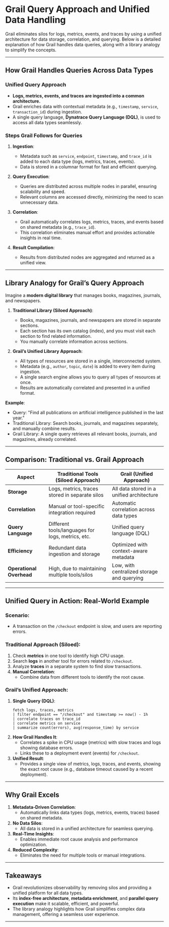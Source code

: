 
# Grail Query Approach and Unified Data Handling

Grail eliminates silos for logs, metrics, events, and traces by using a unified architecture for data storage, correlation, and querying. Below is a detailed explanation of how Grail handles data queries, along with a library analogy to simplify the concepts.

---

## **How Grail Handles Queries Across Data Types**

### **Unified Query Approach**
- **Logs, metrics, events, and traces are ingested into a common architecture.**
- Grail enriches data with contextual metadata (e.g., `timestamp`, `service`, `transaction_id`) during ingestion.
- A single query language, **Dynatrace Query Language (DQL)**, is used to access all data types seamlessly.

### **Steps Grail Follows for Queries**
1. **Ingestion**:
   - Metadata such as `service`, `endpoint`, `timestamp`, and `trace_id` is added to each data type (logs, metrics, traces, events).
   - Data is stored in a columnar format for fast and efficient querying.

2. **Query Execution**:
   - Queries are distributed across multiple nodes in parallel, ensuring scalability and speed.
   - Relevant columns are accessed directly, minimizing the need to scan unnecessary data.

3. **Correlation**:
   - Grail automatically correlates logs, metrics, traces, and events based on shared metadata (e.g., `trace_id`).
   - This correlation eliminates manual effort and provides actionable insights in real time.

4. **Result Compilation**:
   - Results from distributed nodes are aggregated and returned as a unified view.

---

## **Library Analogy for Grail’s Query Approach**

Imagine a **modern digital library** that manages books, magazines, journals, and newspapers.

1. **Traditional Library (Siloed Approach)**:
   - Books, magazines, journals, and newspapers are stored in separate sections.
   - Each section has its own catalog (index), and you must visit each section to find related information.
   - You manually correlate information across sections.

2. **Grail’s Unified Library Approach**:
   - All types of resources are stored in a single, interconnected system.
   - Metadata (e.g., `author`, `topic`, `date`) is added to every item during ingestion.
   - A single search engine allows you to query all types of resources at once.
   - Results are automatically correlated and presented in a unified format.

**Example**:
- Query: "Find all publications on artificial intelligence published in the last year."
- Traditional Library: Search books, journals, and magazines separately, and manually combine results.
- Grail Library: A single query retrieves all relevant books, journals, and magazines, already correlated.

---

## **Comparison: Traditional vs. Grail Approach**

| **Aspect**              | **Traditional Tools (Siloed Approach)**            | **Grail (Unified Approach)**              |
|--------------------------|---------------------------------------------------|------------------------------------------|
| **Storage**              | Logs, metrics, traces stored in separate silos    | All data stored in a unified architecture |
| **Correlation**          | Manual or tool-specific integration required      | Automatic correlation across data types   |
| **Query Language**       | Different tools/languages for logs, metrics, etc. | Unified query language (DQL)             |
| **Efficiency**           | Redundant data ingestion and storage              | Optimized with context-aware metadata     |
| **Operational Overhead** | High, due to maintaining multiple tools/silos     | Low, with centralized storage and querying|

---

## **Unified Query in Action: Real-World Example**

### **Scenario**:
- A transaction on the `/checkout` endpoint is slow, and users are reporting errors.

### **Traditional Approach (Siloed)**:
1. Check **metrics** in one tool to identify high CPU usage.
2. Search **logs** in another tool for errors related to `/checkout`.
3. Analyze **traces** in a separate system to find slow transactions.
4. **Manual Correlation**:
   - Combine data from different tools to identify the root cause.

### **Grail’s Unified Approach**:
1. **Single Query (DQL)**:
   ```dql
   fetch logs, traces, metrics
   | filter endpoint == "/checkout" and timestamp >= now() - 1h
   | correlate traces on trace_id
   | correlate metrics on service
   | summarize count(errors), avg(response_time) by service
   ```
2. **How Grail Handles It**:
   - Correlates a spike in CPU usage (metrics) with slow traces and logs showing database errors.
   - Links these to a deployment event (events) for `/checkout`.
3. **Unified Result**:
   - Provides a single view of metrics, logs, traces, and events, showing the exact root cause (e.g., database timeout caused by a recent deployment).

---

## **Why Grail Excels**
1. **Metadata-Driven Correlation**:
   - Automatically links data types (logs, metrics, events, traces) based on shared metadata.
2. **No Data Silos**:
   - All data is stored in a unified architecture for seamless querying.
3. **Real-Time Insights**:
   - Enables immediate root cause analysis and performance optimization.
4. **Reduced Complexity**:
   - Eliminates the need for multiple tools or manual integrations.

---

## **Takeaways**
- Grail revolutionizes observability by removing silos and providing a unified platform for all data types.
- Its **index-free architecture**, **metadata enrichment**, and **parallel query execution** make it scalable, efficient, and powerful.
- The library analogy highlights how Grail simplifies complex data management, offering a seamless user experience.

---

